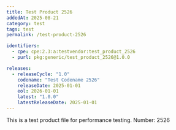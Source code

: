 ```yaml
---
title: Test Product 2526
addedAt: 2025-08-21
category: test
tags: test
permalink: /test-product-2526

identifiers:
  - cpe: cpe:2.3:a:testvendor:test_product_2526
  - purl: pkg:generic/test_product_2526@1.0.0

releases:
  - releaseCycle: "1.0"
    codename: "Test Codename 2526"
    releaseDate: 2025-01-01
    eol: 2026-01-01
    latest: "1.0.0"
    latestReleaseDate: 2025-01-01
---
```


This is a test product file for performance testing. Number: 2526
